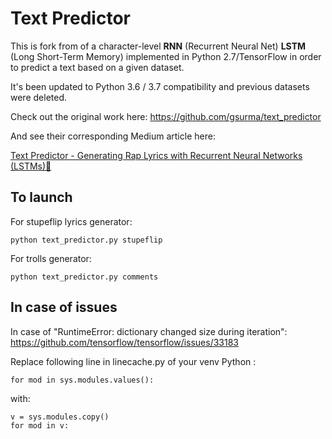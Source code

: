 # Text Predictor

This is fork from of a character-level **RNN** (Recurrent Neural Net) **LSTM** (Long Short-Term Memory) implemented in Python 2.7/TensorFlow in order to predict a text based on a given dataset.

It's been updated to Python 3.6 / 3.7 compatibility and previous datasets were deleted.

Check out the original work here: https://github.com/gsurma/text_predictor

And see their corresponding Medium article here:

[Text Predictor - Generating Rap Lyrics with Recurrent Neural Networks (LSTMs)📄](https://towardsdatascience.com/text-predictor-generating-rap-lyrics-with-recurrent-neural-networks-lstms-c3a1acbbda79)


## To launch


For stupeflip lyrics generator:
```
python text_predictor.py stupeflip
```

For trolls generator:
```
python text_predictor.py comments
```

## In case of issues

In case of "RuntimeError: dictionary changed size during iteration":
https://github.com/tensorflow/tensorflow/issues/33183

Replace following line in linecache.py of your venv Python :
```
for mod in sys.modules.values():
```
with:
```
v = sys.modules.copy()
for mod in v:
```
